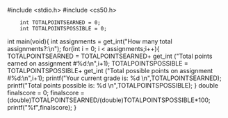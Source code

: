 #include <stdio.h>
#include <cs50.h>

        int TOTALPOINTSEARNED = 0;
        int TOTALPOINTSPOSSIBLE = 0;

int main(void){
    int assignments = get_int("How many total assignments?:\n");
    for(int i = 0; i < assignments;i++){
        TOTALPOINTSEARNED = TOTALPOINTSEARNED+ get_int ("Total points earned on assignment #%d:\n",i+1);
        TOTALPOINTSPOSSIBLE = TOTALPOINTSPOSSIBLE+ get_int ("Total possible points on assignment #%d:\n",i+1);
       printf("Your current grade is: %d \n",TOTALPOINTSEARNED);
       printf("Total points possible is: %d \n",TOTALPOINTSPOSSIBLE);
    }
    double finalscore = 0;
    finalscore = (double)TOTALPOINTSEARNED/(double)TOTALPOINTSPOSSIBLE*100;
        printf("%f",finalscore);
}
